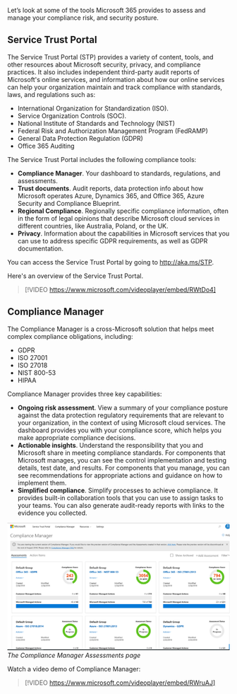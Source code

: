 Let’s look at some of the tools Microsoft 365 provides to assess and manage your compliance risk, and security posture.

## Service Trust Portal

The Service Trust Portal (STP) provides a variety of content, tools, and other resources about Microsoft security, privacy, and compliance practices. It also includes independent third-party audit reports of Microsoft's online services, and information about how our online services can help your organization maintain and track compliance with standards, laws, and regulations such as:

- International Organization for Standardization (ISO).
- Service Organization Controls (SOC).
- National Institute of Standards and Technology (NIST)
- Federal Risk and Authorization Management Program (FedRAMP)
- General Data Protection Regulation (GDPR) 
- Office 365 Auditing

The Service Trust Portal includes the following compliance tools:

- **Compliance Manager**. Your dashboard to standards, regulations, and assessments.
- **Trust documents**. Audit reports, data protection info about how Microsoft operates Azure, Dynamics 365, and Office 365, Azure Security and Compliance Blueprint.
- **Regional Compliance**. Regionally specific compliance information, often in the form of legal opinions that describe Microsoft cloud services in different countries, like Australia, Poland, or the UK.
- **Privacy**. Information about the capabilities in Microsoft services that you can use to address specific GDPR requirements, as well as GDPR documentation.

You can access the Service Trust Portal by going to http://aka.ms/STP.

Here's an overview of the Service Trust Portal.

> [!VIDEO https://www.microsoft.com/videoplayer/embed/RWtDo4]

## Compliance Manager

The Compliance Manager is a cross-Microsoft solution that helps meet complex compliance obligations, including: 
- GDPR
- ISO 27001
- ISO 27018
- NIST 800-53
- HIPAA

Compliance Manager provides three key capabilities:

- **Ongoing risk assessment**. View a summary of your compliance posture against the data protection regulatory requirements that are relevant to your organization, in the context of using Microsoft cloud services. The dashboard provides you with your compliance score, which helps you make appropriate compliance decisions.
- **Actionable insights**. Understand the responsibility that you and Microsoft share in meeting compliance standards. For components that Microsoft manages, you can see the control implementation and testing details, test date, and results. For components that you manage, you can see recommendations for appropriate actions and guidance on how to implement them.
- **Simplified compliance**. Simplify processes to achieve compliance. It provides built-in collaboration tools that you can use to assign tasks to your teams. You can also generate audit-ready reports with links to the evidence you collected. 

![Compliance Manager](../media/3-compliance-manager.png)
*The Compliance Manager Assessments page*

Watch a video demo of Compliance Manager: 
> [!VIDEO https://www.microsoft.com/videoplayer/embed/RWruAJ]
